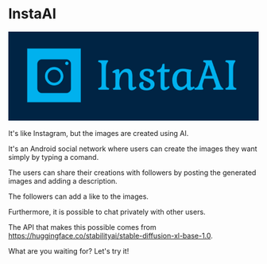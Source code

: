 # InstaAI

![logo](/assets/images/icon_instaAI.png)

It's like Instagram, but the images are created using AI.

It's an Android social network where users can create the images they want simply by typing a comand. 

The users can share their creations with followers by posting the generated images and adding a description.

The followers can add a like to the images. 

Furthermore, it is possible to chat privately with other users.

The API that makes this possible comes from https://huggingface.co/stabilityai/stable-diffusion-xl-base-1.0.

What are you waiting for? Let's try it!
